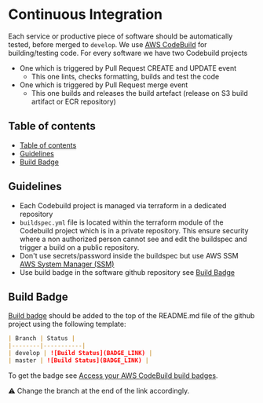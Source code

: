 # Continuous Integration

Each service or productive piece of software should be automatically tested, before merged to `develop`. We use [AWS CodeBuild](https://docs.aws.amazon.com/fr_fr/codebuild/) for building/testing code. For every software we have two Codebuild projects

- One which is triggered by Pull Request CREATE and UPDATE event
  - This one lints, checks formatting, builds and test the code
- One which is triggered by Pull Request merge event
  - This one builds and releases the build artefact (release on S3 build artifact or ECR repository)

## Table of contents

- [Table of contents](#table-of-contents)
- [Guidelines](#guidelines)
- [Build Badge](#build-badge)

## Guidelines

- Each Codebuild project is managed via terraform in a dedicated repository
- `buildspec.yml` file is located within the terraform module of the Codebuild project which is in a private repository. This ensure security where a non authorized person cannot see and edit the buildspec and trigger a build on a public repository.
- Don't use secrets/password inside the buildspec but use AWS SSM [AWS System Manager (SSM)](https://docs.aws.amazon.com/systems-manager/index.html)
- Use build badge in the software github repository see [Build Badge](#build-badge)

## Build Badge

[Build badge](https://docs.aws.amazon.com/codebuild/latest/userguide/sample-build-badges.htmlI) should be added to the top of the README.md file of the github project using the following template:

```md
| Branch | Status |
|--------|-----------|
| develop | ![Build Status](BADGE_LINK) |
| master | ![Build Status](BADGE_LINK) |
```

To get the badge see [Access your AWS CodeBuild build badges](https://docs.aws.amazon.com/codebuild/latest/userguide/sample-build-badges.html#access-badges).

:warning: Change the branch at the end of the link accordingly.
